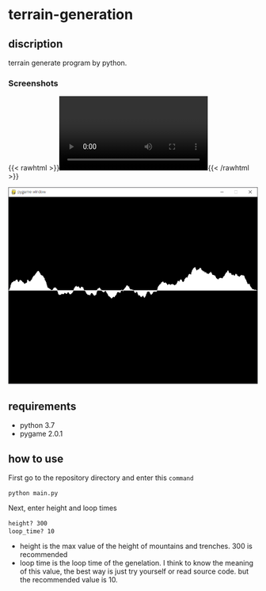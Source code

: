 # terrain-generation

## discription

terrain generate program by python.

### Screenshots

{{< rawhtml >}}<video src="screenshots\1.mp4" controls></video>{{< /rawhtml >}}

![1](screenshots\1.png)

## requirements
* python 3.7
* pygame 2.0.1
## how to use
First go to the repository directory and enter this `command`
     
    python main.py

Next, enter height and loop times

    height? 300
    loop_time? 10

* height is the max value of the height of mountains and trenches. 300 is recommended
* loop time is the loop time of the genelation. I think to know the meaning of this value, the best way is just try yourself or read source code. but the recommended value is 10.
